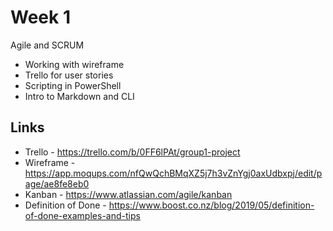 # Week 1
Agile and SCRUM


- Working with wireframe
- Trello for user stories
- Scripting in PowerShell
- Intro to Markdown and CLI

## Links

- Trello - https://trello.com/b/0FF6lPAt/group1-project
- Wireframe - https://app.moqups.com/nfQwQchBMqXZ5j7h3vZnYgj0axUdbxpj/edit/page/ae8fe8eb0
- Kanban - https://www.atlassian.com/agile/kanban
- Definition of Done - https://www.boost.co.nz/blog/2019/05/definition-of-done-examples-and-tips

